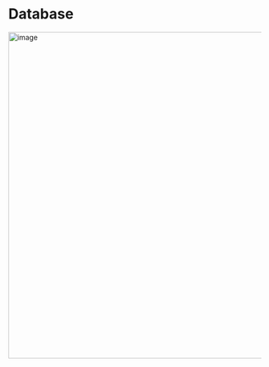 # Database

<img width="649" alt="image" src="https://github.com/Laptop-Salad/Frendnary/assets/80591698/a5c92f2b-e836-451c-8638-b3c79c80899a">
